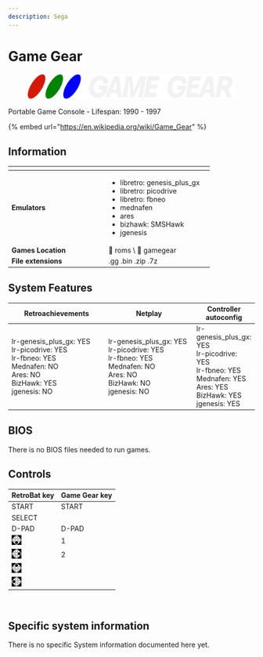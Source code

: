 ```yaml
---
description: Sega
---
```


# Game Gear

<div align="left">

<figure><picture><source srcset="https://raw.githubusercontent.com/fabricecaruso/es-theme-carbon/91d85c7849cc550b0cac4e75cb8e0923d3b61b5e/art/logos/gamegear-w.svg" media="(prefers-color-scheme: dark)"><img src="https://raw.githubusercontent.com/fabricecaruso/es-theme-carbon/52ff37c9e265587d006945a2ba695b5a962b3a3d/art/logos/gamegear.svg" alt=""></picture><figcaption></figcaption></figure>

</div>

Portable Game Console - Lifespan: 1990 - 1997

{% embed url="https://en.wikipedia.org/wiki/Game_Gear" %}

## Information

<table data-header-hidden><thead><tr><th width="184"></th><th></th><th data-hidden></th></tr></thead><tbody><tr><td><strong>Emulators</strong></td><td><ul><li>libretro: genesis_plus_gx</li><li>libretro: picodrive</li><li>libretro: fbneo</li><li>mednafen</li><li>ares</li><li>bizhawk: SMSHawk</li><li>jgenesis</li></ul></td><td></td></tr><tr><td><strong>Games Location</strong></td><td><span data-gb-custom-inline data-tag="emoji" data-code="1f4c1">📁</span> roms \ <span data-gb-custom-inline data-tag="emoji" data-code="1f4c2">📂</span> gamegear</td><td></td></tr><tr><td><strong>File extensions</strong></td><td>.gg .bin .zip .7z</td><td></td></tr></tbody></table>

## System Features

<table><thead><tr><th width="256">Retroachievements</th><th width="243">Netplay</th><th>Controller autoconfig</th></tr></thead><tbody><tr><td>lr-genesis_plus_gx: YES<br>lr-picodrive: YES<br>lr-fbneo: YES<br>Mednafen: NO<br>Ares: NO<br>BizHawk: YES<br>jgenesis: NO</td><td>lr-genesis_plus_gx: YES<br>lr-picodrive: YES<br>lr-fbneo: YES<br>Mednafen: NO<br>Ares: NO<br>BizHawk: NO<br>jgenesis: NO</td><td>lr-genesis_plus_gx: YES<br>lr-picodrive: YES<br>lr-fbneo: YES<br>Mednafen: YES<br>Ares: YES<br>BizHawk: YES<br>jgenesis: YES</td></tr></tbody></table>

## BIOS

There is no BIOS files needed to run games.

## Controls

| RetroBat key                                                                       | Game Gear key |
| ---------------------------------------------------------------------------------- | ------------- |
| START                                                                              | START         |
| SELECT                                                                             |               |
| D-PAD                                                                              | D-PAD         |
| ![A](<../../../../.gitbook/assets/image (30).png>)                                 | 1             |
| ![B](<../../../../.gitbook/assets/image (16).png>)                                 | 2             |
| <img src="../../../../.gitbook/assets/image (50).png" alt="" data-size="original"> |               |
| <img src="../../../../.gitbook/assets/image (48).png" alt="" data-size="line">     |               |

<div align="left">

<figure><img src="https://i.imgur.com/d31al0e.png" alt=""><figcaption></figcaption></figure>

</div>

## Specific system information

There is no specific System information documented here yet.
